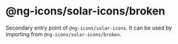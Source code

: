 # @ng-icons/solar-icons/broken

Secondary entry point of `@ng-icons/solar-icons`. It can be used by importing from `@ng-icons/solar-icons/broken`.
